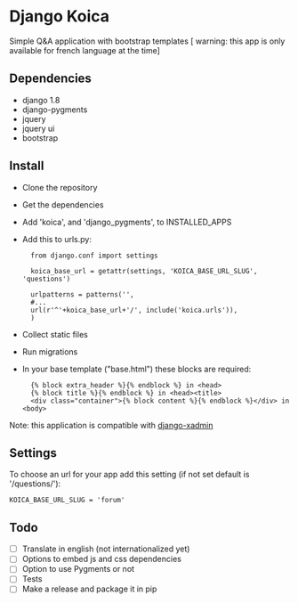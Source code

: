 Django Koica
==============

Simple Q&amp;A application with bootstrap templates [ warning: this app is only available for french language at the time]

Dependencies
--------------

- django 1.8
- django-pygments
- jquery
- jquery ui
- bootstrap

Install
--------------

- Clone the repository
- Get the dependencies
- Add 'koica', and 'django_pygments', to INSTALLED_APPS
- Add this to urls.py:

		from django.conf import settings
		
		koica_base_url = getattr(settings, 'KOICA_BASE_URL_SLUG', 'questions')

		urlpatterns = patterns('',
		#...
		url(r'^'+koica_base_url+'/', include('koica.urls')),
	    )
    
- Collect static files
- Run migrations
- In your base template ("base.html") these blocks are required:

		{% block extra_header %}{% endblock %} in <head>
		{% block title %}{% endblock %} in <head><title>
		<div class="container">{% block content %}{% endblock %}</div> in <body>

Note: this application is compatible with [django-xadmin](https://github.com/sshwsfc/django-xadmin)

Settings
--------------

To choose an url for your app add this setting (if not set default is '/questions/'):

	KOICA_BASE_URL_SLUG = 'forum'

Todo
--------------

- [ ] Translate in english (not internationalized yet)
- [ ] Options to embed js and css dependencies
- [ ] Option to use Pygments or not 
- [ ] Tests
- [ ] Make a release and package it in pip
